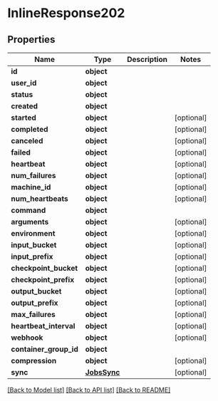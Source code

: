 # InlineResponse202

## Properties
Name | Type | Description | Notes
------------ | ------------- | ------------- | -------------
**id** | **object** |  | 
**user_id** | **object** |  | 
**status** | **object** |  | 
**created** | **object** |  | 
**started** | **object** |  | [optional] 
**completed** | **object** |  | [optional] 
**canceled** | **object** |  | [optional] 
**failed** | **object** |  | [optional] 
**heartbeat** | **object** |  | [optional] 
**num_failures** | **object** |  | [optional] 
**machine_id** | **object** |  | [optional] 
**num_heartbeats** | **object** |  | [optional] 
**command** | **object** |  | 
**arguments** | **object** |  | [optional] 
**environment** | **object** |  | [optional] 
**input_bucket** | **object** |  | [optional] 
**input_prefix** | **object** |  | [optional] 
**checkpoint_bucket** | **object** |  | [optional] 
**checkpoint_prefix** | **object** |  | [optional] 
**output_bucket** | **object** |  | [optional] 
**output_prefix** | **object** |  | [optional] 
**max_failures** | **object** |  | [optional] 
**heartbeat_interval** | **object** |  | [optional] 
**webhook** | **object** |  | [optional] 
**container_group_id** | **object** |  | 
**compression** | **object** |  | [optional] 
**sync** | [**JobsSync**](JobsSync.md) |  | [optional] 

[[Back to Model list]](../README.md#documentation-for-models) [[Back to API list]](../README.md#documentation-for-api-endpoints) [[Back to README]](../README.md)

